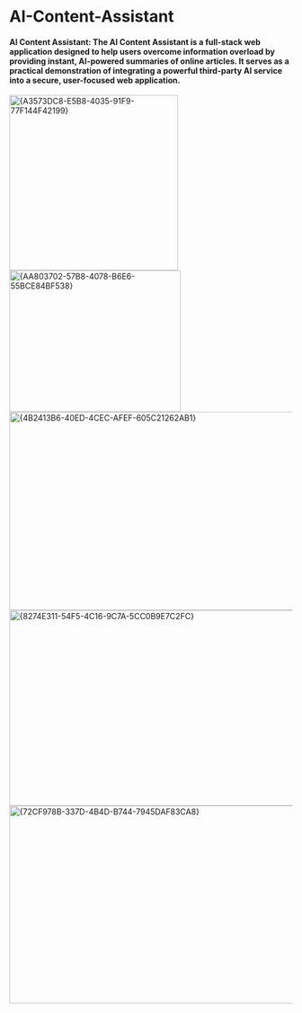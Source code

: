 # AI-Content-Assistant
#### AI Content Assistant: The AI Content Assistant is a full-stack web application designed to help users overcome information overload by providing instant, AI-powered summaries of online articles. It serves as a practical demonstration of integrating a powerful third-party AI service into a secure, user-focused web application.


<img width="300" height="312" alt="{A3573DC8-E5B8-4035-91F9-77F144F42199}" src="https://github.com/user-attachments/assets/ece8689d-d8af-49bc-9575-88186b565f01" />

<img width="305" height="252" alt="{AA803702-57B8-4078-B6E6-55BCE84BF538}" src="https://github.com/user-attachments/assets/5f15d426-9dfb-48ef-a549-a428feb2401c" />

<img width="892" height="353" alt="{4B2413B6-40ED-4CEC-AFEF-605C21262AB1}" src="https://github.com/user-attachments/assets/e30ff5c8-ea36-40e8-9b0a-abe0755068c2" />

<img width="892" height="348" alt="{8274E311-54F5-4C16-9C7A-5CC0B9E7C2FC}" src="https://github.com/user-attachments/assets/7c550c18-ae09-4834-969c-1251867a3295" />

<img width="895" height="352" alt="{72CF978B-337D-4B4D-B744-7945DAF83CA8}" src="https://github.com/user-attachments/assets/7e5a9c5b-0f2e-40a3-99cd-e478a23768c2" />

